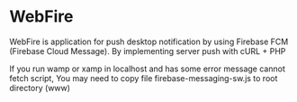 # WebFire
WebFire is application for push desktop notification by using Firebase FCM (Firebase Cloud Message). By implementing server push with cURL + PHP 

If you run wamp or xamp in localhost and has some error message cannot fetch script, You may need to copy file firebase-messaging-sw.js to root directory (www)
